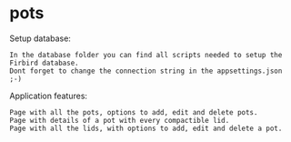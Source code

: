 # pots

Setup database:
	
	In the database folder you can find all scripts needed to setup the Firbird database.
	Dont forget to change the connection string in the appsettings.json ;-)

Application features:

	Page with all the pots, options to add, edit and delete pots.
	Page with details of a pot with every compactible lid.
	Page with all the lids, with options to add, edit and delete a pot.
